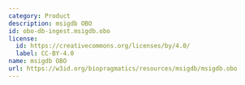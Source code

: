 ```yaml
---
category: Product
description: msigdb OBO
id: obo-db-ingest.msigdb.obo
license:
  id: https://creativecommons.org/licenses/by/4.0/
  label: CC-BY-4.0
name: msigdb OBO
url: https://w3id.org/biopragmatics/resources/msigdb/msigdb.obo
---
```

